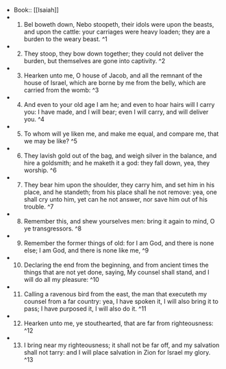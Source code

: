 - Book:: [[Isaiah]]
- 1. Bel boweth down, Nebo stoopeth, their idols were upon the beasts, and upon the cattle: your carriages were heavy loaden; they are a burden to the weary beast. ^1
- 2. They stoop, they bow down together; they could not deliver the burden, but themselves are gone into captivity. ^2
- 3. Hearken unto me, O house of Jacob, and all the remnant of the house of Israel, which are borne by me from the belly, which are carried from the womb: ^3
- 4. And even to your old age I am he; and even to hoar hairs will I carry you: I have made, and I will bear; even I will carry, and will deliver you. ^4
- 5. To whom will ye liken me, and make me equal, and compare me, that we may be like? ^5
- 6. They lavish gold out of the bag, and weigh silver in the balance, and hire a goldsmith; and he maketh it a god: they fall down, yea, they worship. ^6
- 7. They bear him upon the shoulder, they carry him, and set him in his place, and he standeth; from his place shall he not remove: yea, one shall cry unto him, yet can he not answer, nor save him out of his trouble. ^7
- 8. Remember this, and shew yourselves men: bring it again to mind, O ye transgressors. ^8
- 9. Remember the former things of old: for I am God, and there is none else; I am God, and there is none like me, ^9
- 10. Declaring the end from the beginning, and from ancient times the things that are not yet done, saying, My counsel shall stand, and I will do all my pleasure: ^10
- 11. Calling a ravenous bird from the east, the man that executeth my counsel from a far country: yea, I have spoken it, I will also bring it to pass; I have purposed it, I will also do it. ^11
- 12. Hearken unto me, ye stouthearted, that are far from righteousness: ^12
- 13. I bring near my righteousness; it shall not be far off, and my salvation shall not tarry: and I will place salvation in Zion for Israel my glory. ^13
